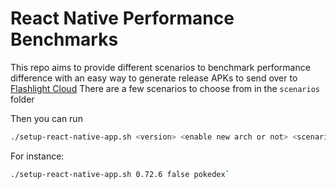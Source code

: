 # React Native Performance Benchmarks

This repo aims to provide different scenarios to benchmark performance difference with an easy way to generate release APKs to send over to [Flashlight Cloud](https://docs.flashlight.dev/cloud) 
There are a few scenarios to choose from in the `scenarios` folder

Then you can run 
```bash
./setup-react-native-app.sh <version> <enable new arch or not> <scenario>`
```

For instance:
```bash
./setup-react-native-app.sh 0.72.6 false pokedex`
```
